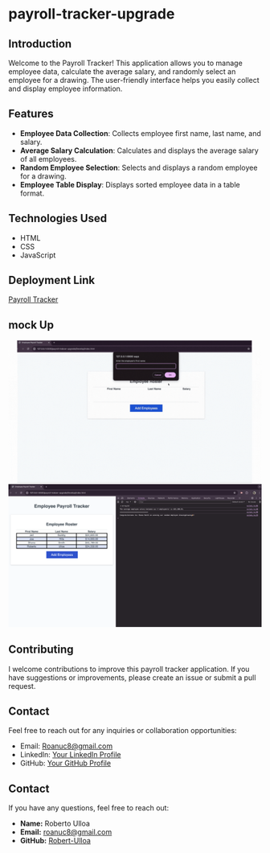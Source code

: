 # payroll-tracker-upgrade

## Introduction
Welcome to the Payroll Tracker! This application allows you to manage employee data, calculate the average salary, and randomly select an employee for a drawing. The user-friendly interface helps you easily collect and display employee information.

## Features
- **Employee Data Collection**: Collects employee first name, last name, and salary.
- **Average Salary Calculation**: Calculates and displays the average salary of all employees.
- **Random Employee Selection**: Selects and displays a random employee for a drawing.
- **Employee Table Display**: Displays sorted employee data in a table format.

## Technologies Used
- HTML
- CSS
- JavaScript

## Deployment Link
[Payroll Tracker](https://robert-ulloa.github.io/payroll-trakcer-upgrade/)

## mock Up
![Gif showcasing the functionality of the Payroll Tracker](Assets/1.gif)
![Screenshot showcasing the functionality of the Payroll Tracker and the console](Assets/C31.png)


## Contributing
I welcome contributions to improve this payroll tracker application. If you have suggestions or improvements, please create an issue or submit a pull request.

## Contact
Feel free to reach out for any inquiries or collaboration opportunities:
- Email: [Roanuc8@gmail.com](mailto:your-email@example.com)
- LinkedIn: [Your LinkedIn Profile](https://www.linkedin.com/in/yourusername/)
- GitHub: [Your GitHub Profile](https://github.com/yourusername)

## Contact
If you have any questions, feel free to reach out:

- **Name:** Roberto Ulloa
- **Email:** roanuc8@gmail.com
- **GitHub:** [Robert-Ulloa](https://github.com/Robert-Ulloa)
